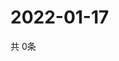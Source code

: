 # 2022-01-17
  共 0条

  <!-- BEGIN -->
  <!-- 最后更新时间Mon Jan 17 2022 00:20:47 GMT+0000 (Coordinated Universal Time) -->
  
  <!-- END -->
  
  
